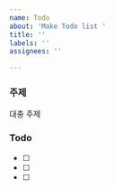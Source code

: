 ```yaml
---
name: Todo
about: 'Make Todo list '
title: ''
labels: ''
assignees: ''

---
```


### 주제
대충 주제



### Todo
- [ ] 
- [ ]
- [ ]
